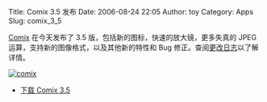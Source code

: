 Title: Comix 3.5 发布
Date: 2006-08-24 22:05
Author: toy
Category: Apps
Slug: comix_3_5

[Comix](http://comix.sourceforge.net/index.html) 在今天发布了 3.5
版，包括新的图标，快速的放大镜，更多失真的 JPEG
运算，支持新的图像格式，以及其他新的特性和 Bug
修正。查阅[更改日志](http://comix.sourceforge.net/changelog.html)以了解详情。

[![comix](http://static.flickr.com/77/166889270_b3f7eb5eb5_m.jpg)](http://www.flickr.com/photos/xxd/166889270/ "Photo Sharing")

- [下载 Comix
3.5](http://prdownloads.sourceforge.net/comix/comix-3.5.tar.gz?download)
